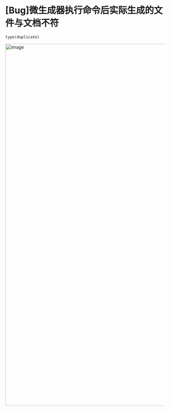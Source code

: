 # [Bug]微生成器执行命令后实际生成的文件与文档不符

`type(duplicate)`

  <img width="1139" alt="image" src="https://github.com/umijs/umi/assets/9715093/6ed507c2-27a3-4c21-9474-c8678a7421e5">
